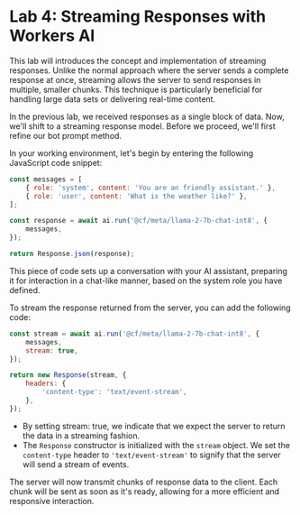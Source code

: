 # Lab 4: Streaming Responses with Workers AI

This lab will introduces the concept and implementation of streaming responses. Unlike the normal approach where the server sends a complete response at once, streaming allows the server to send responses in multiple, smaller chunks. This technique is particularly beneficial for handling large data sets or delivering real-time content.

In the previous lab, we received responses as a single block of data. Now, we'll shift to a streaming response model. Before we proceed, we'll first refine our bot prompt method.

In your working environment, let's begin by entering the following JavaScript code snippet:

```js
const messages = [
	{ role: 'system', content: 'You are an friendly assistant.' },
	{ role: 'user', content: 'What is the weather like?' },
];

const response = await ai.run('@cf/meta/llama-2-7b-chat-int8', {
	messages,
});

return Response.json(response);
```

This piece of code sets up a conversation with your AI assistant, preparing it for interaction in a chat-like manner, based on the system role you have defined.

To stream the response returned from the server, you can add the following code:

```js
const stream = await ai.run('@cf/meta/llama-2-7b-chat-int8', {
	messages,
	stream: true,
});

return new Response(stream, {
	headers: {
		'content-type': 'text/event-stream',
	},
});
```

- By setting stream: true, we indicate that we expect the server to return the data in a streaming fashion.
- The `Response` constructor is initialized with the `stream` object. We set the `content-type` header to `'text/event-stream'` to signify that the server will send a stream of events.

The server will now transmit chunks of response data to the client. Each chunk will be sent as soon as it's ready, allowing for a more efficient and responsive interaction.

